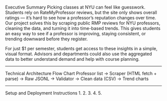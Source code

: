 Executive Summary
Picking classes at NYU can feel like guesswork. Students rely on RateMyProfessor reviews, but the site only shows overall ratings — it’s hard to see how a professor’s reputation changes over time. Our project solves this by scraping public RMP reviews for NYU professors, cleaning the data, and turning it into time-based trends. This gives students an easy way to see if a professor is improving, staying consistent, or trending downward before they register.  

For just $1 per semester, students get access to these insights in a simple, visual format. Advisors and departments could also use the aggregated data to better understand demand and help with course planning.  

---

Technical Architecture Flow Chart
Professor list -> Scraper (HTML fetch + parse) -> Raw JSONL -> Validator -> Clean data (CSV) -> Trend charts

---

Setup and Deployment Instructions
1. 
2. 
3. 
4. 
5. 
